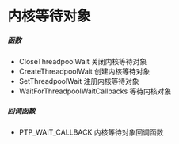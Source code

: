 # 内核等待对象

##### 函数

- CloseThreadpoolWait 关闭内核等待对象
- CreateThreadpoolWait 创建内核等待对象
- SetThreadpoolWait 注册内核等待对象
- WaitForThreadpoolWaitCallbacks 等待内核对象

##### 回调函数

- PTP_WAIT_CALLBACK 内核等待对象回调函数
